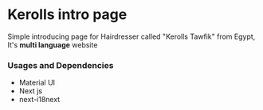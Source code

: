 # Kerolls intro page

Simple introducing page for Hairdresser called "Kerolls Tawfik" from Egypt, It's **multi language** website

### Usages and Dependencies

- Material UI
- Next js
- next-i18next
